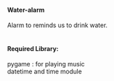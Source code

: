 #### Water-alarm
Alarm to reminds us to drink water.<br>
<br>

#### Required Library:<br>
pygame : for playing music<br>
datetime and time module<br>